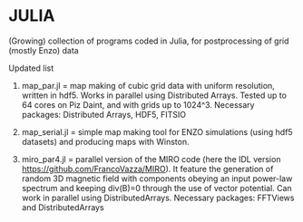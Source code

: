 # JULIA
(Growing) collection of programs coded in Julia, for postprocessing of grid (mostly Enzo) data

Updated list

1. map_par.jl   =  map making of cubic grid data with uniform resolution, written in hdf5. Works in parallel using Distributed Arrays. Tested up to 64 cores on Piz Daint, and with grids up to 1024^3. Necessary packages: Distributed Arrays, HDF5, FITSIO 
 
2. map_serial.jl = simple map making tool for ENZO simulations (using hdf5 datasets) and producing maps with Winston. 

3. miro_par4.jl   = parallel version of the MIRO code (here the IDL version https://github.com/FrancoVazza/MIRO). It feature the generation of random 3D magnetic field with components obeying an input power-law spectrum and keeping div(B)=0 through the use of vector potential. Can work in parallel using DistributedArrays. Necessary packages: FFTViews and DistributedArrays
